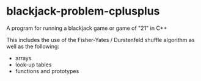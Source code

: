 # blackjack-problem-cplusplus
A program for running a blackjack game or game of "21" in C++

This includes the use of the Fisher-Yates / Durstenfeld shuffle algorithm
as well as the following:
- arrays
- look-up tables
- functions and prototypes
